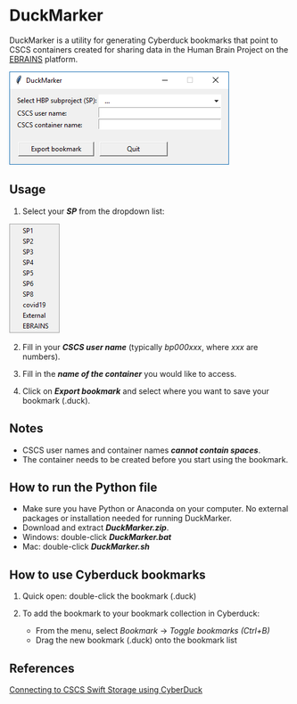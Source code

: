 # DuckMarker

DuckMarker is a utility for generating Cyberduck bookmarks that point to CSCS containers created for sharing data in the Human Brain Project on the [EBRAINS](https://ebrains.eu/services/data-knowledge/share-data/) platform.

![](DuckMarker.png)

## Usage
1. Select your ***SP*** from the dropdown list:

![](SPs.png)
 
2. Fill in your ***CSCS user name*** (typically *bp000xxx*, where *xxx* are numbers).

3. Fill in the ***name of the container*** you would like to access.

4. Click on ***Export bookmark*** and select where you want to save your bookmark (.duck).

## Notes
 - CSCS user names and container names ***cannot contain spaces***.
 - The container needs to be created before you start using the bookmark.

## How to run the Python file
 - Make sure you have Python or Anaconda on your computer. No external packages or installation needed for running DuckMarker.
 - Download and extract ***DuckMarker.zip***.
 - Windows: double-click ***DuckMarker.bat***
 - Mac: double-click ***DuckMarker.sh***

## How to use Cyberduck bookmarks

1. Quick open: double-click the bookmark (.duck)

2. To add the bookmark to your bookmark collection in Cyberduck:
   - From the menu, select *Bookmark* -> *Toggle bookmarks (Ctrl+B)*
   - Drag the new bookmark (.duck) onto the bookmark list
   
## References
[Connecting to CSCS Swift Storage using CyberDuck](https://user.cscs.ch/storage/object_storage/cyberduck/)

